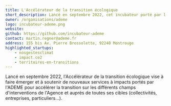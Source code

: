 ```yaml
---
title: L'Accélérateur de la transition écologique
short_description: Lancé en septembre 2022, cet incubateur porté par l’ADEME fait émerger et soutient les services <span class="fr-text--bold">accélérant la transition</span>.
owner: /organisations/ademe
logo: incubateur-ademe.png
website:
github: https://github.com/incubateur-ademe
contact: martin.regner@ademe.fr
address: 155 bis Av. Pierre Brossolette, 92240 Montrouge
highlighted_startups:
    - nosgestesclimat
    - impact.co2
    - territoires-en-transitions
---
```


Lancé en septembre 2022, l'Accélérateur de la transition écologique vise à faire émerger et à soutenir de nouveaux services à impacts portés par l'ADEME pour accélérer la transition sur les différents champs d'interventions de l'Agence et auprès de toutes ses cibles (collectivités, entreprises, particuliers…).
